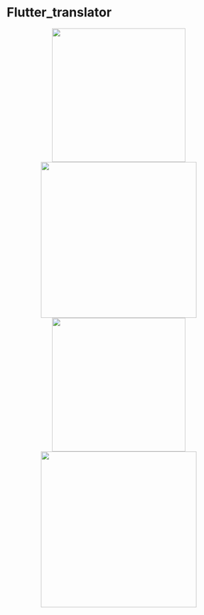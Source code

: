# Flutter_translator

<center>
 <img src="https://i.ibb.co/TtqGvfM/1.png" width="300">  <img src="https://i.ibb.co/0XT751L/2.png" width="350"> 
 <img src="https://i.ibb.co/fkT0Hxt/3.png" width="300">  <img src="https://i.ibb.co/M8xsjpY/4.png" width="350"> 
 </center>